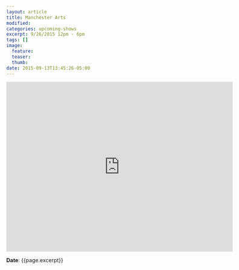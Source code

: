 ```yaml
---
layout: article
title: Manchester Arts
modified:
categories: upcoming-shows
excerpt: 9/26/2015 12pm - 6pm
tags: []
image:
  feature:
  teaser:
  thumb:
date: 2015-09-13T13:45:26-05:00
---
```


<iframe src="https://www.google.com/maps/embed?pb=!1m18!1m12!1m3!1d3118.6715242977675!2d-90.51268809999999!3d38.5874114!2m3!1f0!2f0!3f0!3m2!1i1024!2i768!4f13.1!3m3!1m2!1s0x87d8d3ecd88c611b%3A0x40975e9da1389bad!2sManchester+Parks+%26+Recreation!5e0!3m2!1sen!2sus!4v1442195894604" width="600" height="450" frameborder="0" style="border:0" allowfullscreen></iframe>

**Date**: {{page.excerpt}}
